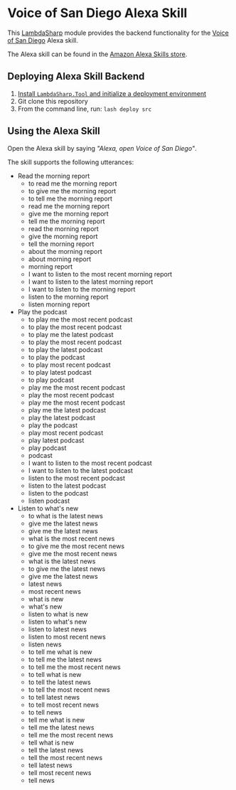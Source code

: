 # Voice of San Diego Alexa Skill

This [LambdaSharp](https://lambdasharp.net) module provides the backend functionality for the [Voice of San Diego](https://www.voiceofsandiego.org/) Alexa skill.

The Alexa skill can be found in the [Amazon Alexa Skills store](https://www.amazon.com/Voice-of-San-Diego/dp/B06ZZ23Z6R/ref=sr_1_1?dchild=1&keywords=voice+of+san+diego+alexa+skill&qid=1586276810&sr=8-1).

## Deploying Alexa Skill Backend

1. [Install `LambdaSharp.Tool` and initialize a deployment environment](https://lambdasharp.net/articles/Setup.html)
1. Git clone this repository
1. From the command line, run: `lash deploy src`

## Using the Alexa Skill

Open the Alexa skill by saying _"Alexa, open Voice of San Diego"_.

The skill supports the following utterances:

* Read the morning report
    * to read me the morning report
    * to give me the morning report
    * to tell me the morning report
    * read me the morning report
    * give me the morning report
    * tell me the morning report
    * read the morning report
    * give the morning report
    * tell the morning report
    * about the morning report
    * about morning report
    * morning report
    * I want to listen to the most recent morning report
    * I want to listen to the latest morning report
    * I want to listen to the morning report
    * listen to the morning report
    * listen morning report
* Play the podcast
    * to play me the most recent podcast
    * to play the most recent podcast
    * to play me the latest podcast
    * to play the most recent podcast
    * to play the latest podcast
    * to play the podcast
    * to play most recent podcast
    * to play latest podcast
    * to play podcast
    * play me the most recent podcast
    * play the most recent podcast
    * play me the most recent podcast
    * play me the latest podcast
    * play the latest podcast
    * play the podcast
    * play most recent podcast
    * play latest podcast
    * play podcast
    * podcast
    * I want to listen to the most recent podcast
    * I want to listen to the latest podcast
    * listen to the most recent podcast
    * listen to the latest podcast
    * listen to the podcast
    * listen podcast
* Listen to what's new
    * to what is the latest news
    * give me the latest news
    * give me the latest news
    * what is the most recent news
    * to give me the most recent news
    * give me the most recent news
    * what is the latest news
    * to give me the latest news
    * give me the latest news
    * latest news
    * most recent news
    * what is new
    * what's new
    * listen to what is new
    * listen to what's new
    * listen to latest news
    * listen to most recent news
    * listen news
    * to tell me what is new
    * to tell me the latest news
    * to tell me the most recent news
    * to tell what is new
    * to tell the latest news
    * to tell the most recent news
    * to tell latest news
    * to tell most recent news
    * to tell news
    * tell me what is new
    * tell me the latest news
    * tell me the most recent news
    * tell what is new
    * tell the latest news
    * tell the most recent news
    * tell latest news
    * tell most recent news
    * tell news

